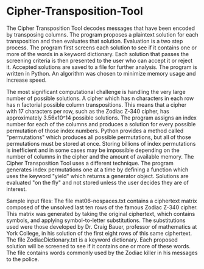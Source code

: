 # Cipher-Transposition-Tool

The Cipher Transposition Tool decodes messages that have been encoded by transposing columns. The program proposes a plaintext solution for each transposition and then evaluates that solution. Evaluation is a two step process. The program first screens each solution to see if it contains one or more of the words in a keyword dictionary. Each solution that passes the screening criteria is then presented to the user who can accept it or reject it. Accepted solutions are saved to a file for further analysis. The program is written in Python. An algorithm was chosen to minimize memory usage and increase speed. 

The most significant computational challenge is handling the very large number of possible solutions. A cipher which has n characters in each row has n factorial possible column transpositions. This means that a cipher with 17 characters per row, such as the Zodiac Z-340 cipher, has approximately 3.56x10^14 possible solutions. The program assigns an index number for each of the columns and produces a solution for every possible permutation of those index numbers. Python provides a method called "permutations" which produces all possible permutations, but all of those permutations must be stored at once. Storing billions of index permutations is inefficient and in some cases may be impossible depending on the number of columns in the cipher and the amount of available memory. The Cipher Transposition Tool uses a different technique. The program generates index permutations one at a time by defining a function which uses the keyword "yield" which returns a generator object. Solutions are evaluated "on the fly" and not stored unless the user decides they are of interest.

Sample input files:
The file mat06-nospaces.txt contains a ciphertext matrix composed of the unsolved last ten rows of the famous Zodiac Z-340 cipher. This matrix was generated by taking the original ciphertext, which contains symbols, and applying symbol-to-letter substitutions. The substitutions used were those developed by Dr. Craig Bauer, professor of mathematics at York College, in his solution of the first eight rows of this same ciphertext.
The file ZodiacDictionary.txt is a keyword dictionary. Each proposed solution will be screened to see if it contains one or more of these words. The file contains words commonly used by the Zodiac killer in his messages to the police.

